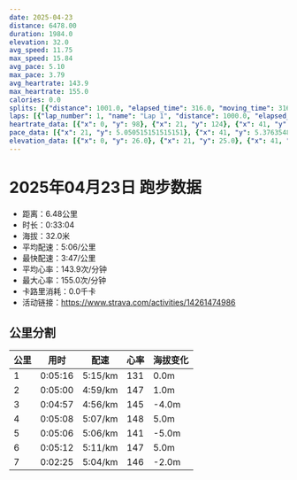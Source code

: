 ```yaml
---
date: 2025-04-23
distance: 6478.00
duration: 1984.0
elevation: 32.0
avg_speed: 11.75
max_speed: 15.84
avg_pace: 5.10
max_pace: 3.79
avg_heartrate: 143.9
max_heartrate: 155.0
calories: 0.0
splits: [{"distance": 1001.0, "elapsed_time": 316.0, "moving_time": 316.0, "average_speed": 3.17, "pace": 5.2576340694006305, "average_heartrate": 131.1993670886076, "elevation_difference": 0.0, "split_number": 1}, {"distance": 1001.0, "elapsed_time": 300.0, "moving_time": 300.0, "average_speed": 3.34, "pace": 4.9900299401197605, "average_heartrate": 147.63666666666666, "elevation_difference": 1.0, "split_number": 2}, {"distance": 999.5, "elapsed_time": 297.0, "moving_time": 297.0, "average_speed": 3.37, "pace": 4.94560830860534, "average_heartrate": 145.23232323232324, "elevation_difference": -4.0, "split_number": 3}, {"distance": 1001.0, "elapsed_time": 308.0, "moving_time": 308.0, "average_speed": 3.25, "pace": 5.128215384615384, "average_heartrate": 148.9090909090909, "elevation_difference": 5.0, "split_number": 4}, {"distance": 998.5, "elapsed_time": 306.0, "moving_time": 306.0, "average_speed": 3.26, "pace": 5.112484662576687, "average_heartrate": 141.93790849673204, "elevation_difference": -5.0, "split_number": 5}, {"distance": 1001.5, "elapsed_time": 312.0, "moving_time": 312.0, "average_speed": 3.21, "pace": 5.192118380062305, "average_heartrate": 147.9647435897436, "elevation_difference": 5.0, "split_number": 6}, {"distance": 475.5, "elapsed_time": 145.0, "moving_time": 145.0, "average_speed": 3.28, "pace": 5.081310975609756, "average_heartrate": 146.2551724137931, "elevation_difference": -2.0, "split_number": 7}]
laps: [{"lap_number": 1, "name": "Lap 1", "distance": 1000.0, "elapsed_time": 315.0, "moving_time": 315.0, "average_speed": 3.17, "pace": 5.2576340694006305, "average_heartrate": 130.1875, "max_heartrate": 144, "start_date": "2025-04-23 19:09:54+00:00", "elevation_difference": 4.0}, {"lap_number": 2, "name": "Lap 2", "distance": 1000.0, "elapsed_time": 299.0, "moving_time": 299.0, "average_speed": 3.34, "pace": 4.9900299401197605, "average_heartrate": 147.4, "max_heartrate": 153, "start_date": "2025-04-23 19:15:10+00:00", "elevation_difference": 7.0}, {"lap_number": 3, "name": "Lap 3", "distance": 1000.0, "elapsed_time": 297.0, "moving_time": 297.0, "average_speed": 3.37, "pace": 4.94560830860534, "average_heartrate": 145.3125, "max_heartrate": 152, "start_date": "2025-04-23 19:20:10+00:00", "elevation_difference": 0.0}, {"lap_number": 4, "name": "Lap 4", "distance": 1000.0, "elapsed_time": 307.0, "moving_time": 307.0, "average_speed": 3.26, "pace": 5.112484662576687, "average_heartrate": 149.4, "max_heartrate": 153, "start_date": "2025-04-23 19:25:07+00:00", "elevation_difference": 9.0}, {"lap_number": 5, "name": "Lap 5", "distance": 1000.0, "elapsed_time": 306.0, "moving_time": 306.0, "average_speed": 3.27, "pace": 5.096850152905199, "average_heartrate": 142.125, "max_heartrate": 145, "start_date": "2025-04-23 19:30:15+00:00", "elevation_difference": 0.0}, {"lap_number": 6, "name": "Lap 6", "distance": 1000.0, "elapsed_time": 311.0, "moving_time": 311.0, "average_speed": 3.22, "pace": 5.175993788819875, "average_heartrate": 148.06666666666666, "max_heartrate": 153, "start_date": "2025-04-23 19:35:21+00:00", "elevation_difference": 10.0}, {"lap_number": 7, "name": "Lap 7", "distance": 478.85, "elapsed_time": 146.0, "moving_time": 146.0, "average_speed": 3.28, "pace": 5.081310975609756, "average_heartrate": 147.14285714285714, "max_heartrate": 149, "start_date": "2025-04-23 19:40:32+00:00", "elevation_difference": 0.0}]
heartrate_data: [{"x": 0, "y": 98}, {"x": 21, "y": 124}, {"x": 41, "y": 140}, {"x": 61, "y": 126}, {"x": 81, "y": 126}, {"x": 101, "y": 131}, {"x": 123, "y": 127}, {"x": 144, "y": 131}, {"x": 164, "y": 133}, {"x": 185, "y": 133}, {"x": 206, "y": 132}, {"x": 226, "y": 132}, {"x": 247, "y": 133}, {"x": 266, "y": 135}, {"x": 287, "y": 138}, {"x": 307, "y": 144}, {"x": 328, "y": 145}, {"x": 348, "y": 145}, {"x": 369, "y": 146}, {"x": 389, "y": 146}, {"x": 409, "y": 149}, {"x": 428, "y": 149}, {"x": 448, "y": 150}, {"x": 467, "y": 153}, {"x": 486, "y": 153}, {"x": 505, "y": 147}, {"x": 523, "y": 148}, {"x": 542, "y": 144}, {"x": 561, "y": 142}, {"x": 581, "y": 145}, {"x": 600, "y": 149}, {"x": 618, "y": 152}, {"x": 637, "y": 146}, {"x": 656, "y": 146}, {"x": 675, "y": 143}, {"x": 694, "y": 144}, {"x": 713, "y": 142}, {"x": 732, "y": 143}, {"x": 752, "y": 145}, {"x": 771, "y": 144}, {"x": 791, "y": 143}, {"x": 811, "y": 145}, {"x": 830, "y": 146}, {"x": 849, "y": 146}, {"x": 869, "y": 146}, {"x": 889, "y": 146}, {"x": 908, "y": 148}, {"x": 927, "y": 149}, {"x": 948, "y": 152}, {"x": 968, "y": 151}, {"x": 988, "y": 150}, {"x": 1008, "y": 150}, {"x": 1029, "y": 151}, {"x": 1049, "y": 151}, {"x": 1070, "y": 150}, {"x": 1090, "y": 150}, {"x": 1110, "y": 153}, {"x": 1130, "y": 151}, {"x": 1149, "y": 146}, {"x": 1168, "y": 146}, {"x": 1187, "y": 145}, {"x": 1206, "y": 146}, {"x": 1226, "y": 142}, {"x": 1246, "y": 144}, {"x": 1266, "y": 145}, {"x": 1285, "y": 142}, {"x": 1306, "y": 141}, {"x": 1326, "y": 142}, {"x": 1345, "y": 139}, {"x": 1364, "y": 141}, {"x": 1384, "y": 140}, {"x": 1403, "y": 141}, {"x": 1423, "y": 141}, {"x": 1443, "y": 145}, {"x": 1463, "y": 144}, {"x": 1483, "y": 140}, {"x": 1504, "y": 143}, {"x": 1524, "y": 144}, {"x": 1545, "y": 145}, {"x": 1564, "y": 147}, {"x": 1585, "y": 144}, {"x": 1605, "y": 145}, {"x": 1626, "y": 146}, {"x": 1647, "y": 149}, {"x": 1667, "y": 151}, {"x": 1688, "y": 152}, {"x": 1708, "y": 151}, {"x": 1729, "y": 150}, {"x": 1749, "y": 149}, {"x": 1769, "y": 150}, {"x": 1789, "y": 153}, {"x": 1809, "y": 147}, {"x": 1828, "y": 142}, {"x": 1847, "y": 146}, {"x": 1866, "y": 148}, {"x": 1886, "y": 149}, {"x": 1906, "y": 148}, {"x": 1926, "y": 149}, {"x": 1945, "y": 145}, {"x": 1965, "y": 145}]
pace_data: [{"x": 21, "y": 5.050515151515151}, {"x": 41, "y": 5.376354838709677}, {"x": 61, "y": 5.376354838709677}, {"x": 81, "y": 5.747137931034483}, {"x": 101, "y": 5.5555666666666665}, {"x": 123, "y": 6.6666799999999995}, {"x": 144, "y": 5.208343749999999}, {"x": 164, "y": 5.208343749999999}, {"x": 185, "y": 5.376354838709677}, {"x": 206, "y": 5.208343749999999}, {"x": 226, "y": 5.208343749999999}, {"x": 247, "y": 5.208343749999999}, {"x": 266, "y": 4.901970588235294}, {"x": 287, "y": 5.208343749999999}, {"x": 307, "y": 5.376354838709677}, {"x": 328, "y": 5.5555666666666665}, {"x": 348, "y": 5.208343749999999}, {"x": 369, "y": 5.376354838709677}, {"x": 389, "y": 5.050515151515151}, {"x": 409, "y": 4.761914285714285}, {"x": 428, "y": 4.901970588235294}, {"x": 448, "y": 5.208343749999999}, {"x": 467, "y": 5.050515151515151}, {"x": 486, "y": 4.504513513513513}, {"x": 505, "y": 4.761914285714285}, {"x": 523, "y": 4.901970588235294}, {"x": 542, "y": 4.761914285714285}, {"x": 561, "y": 4.761914285714285}, {"x": 581, "y": 5.050515151515151}, {"x": 600, "y": 5.050515151515151}, {"x": 618, "y": 4.385973684210526}, {"x": 637, "y": 5.050515151515151}, {"x": 656, "y": 4.901970588235294}, {"x": 675, "y": 4.629638888888889}, {"x": 694, "y": 4.761914285714285}, {"x": 713, "y": 5.050515151515151}, {"x": 732, "y": 4.761914285714285}, {"x": 752, "y": 5.050515151515151}, {"x": 771, "y": 4.901970588235294}, {"x": 791, "y": 5.208343749999999}, {"x": 811, "y": 4.901970588235294}, {"x": 830, "y": 4.761914285714285}, {"x": 849, "y": 5.5555666666666665}, {"x": 869, "y": 5.376354838709677}, {"x": 889, "y": 5.050515151515151}, {"x": 908, "y": 4.901970588235294}, {"x": 927, "y": 5.050515151515151}, {"x": 948, "y": 5.747137931034483}, {"x": 968, "y": 5.050515151515151}, {"x": 988, "y": 4.901970588235294}, {"x": 1008, "y": 5.050515151515151}, {"x": 1029, "y": 5.208343749999999}, {"x": 1049, "y": 5.050515151515151}, {"x": 1070, "y": 5.208343749999999}, {"x": 1090, "y": 5.208343749999999}, {"x": 1110, "y": 5.050515151515151}, {"x": 1130, "y": 5.376354838709677}, {"x": 1149, "y": 5.050515151515151}, {"x": 1168, "y": 5.050515151515151}, {"x": 1187, "y": 4.901970588235294}, {"x": 1206, "y": 4.629638888888889}, {"x": 1226, "y": 5.050515151515151}, {"x": 1246, "y": 4.901970588235294}, {"x": 1266, "y": 4.761914285714285}, {"x": 1285, "y": 5.050515151515151}, {"x": 1306, "y": 5.208343749999999}, {"x": 1326, "y": 5.376354838709677}, {"x": 1345, "y": 4.901970588235294}, {"x": 1364, "y": 5.050515151515151}, {"x": 1384, "y": 5.050515151515151}, {"x": 1403, "y": 4.761914285714285}, {"x": 1423, "y": 5.208343749999999}, {"x": 1443, "y": 5.208343749999999}, {"x": 1463, "y": 5.050515151515151}, {"x": 1483, "y": 5.208343749999999}, {"x": 1504, "y": 5.376354838709677}, {"x": 1524, "y": 5.5555666666666665}, {"x": 1545, "y": 5.208343749999999}, {"x": 1564, "y": 5.050515151515151}, {"x": 1585, "y": 5.5555666666666665}, {"x": 1605, "y": 4.901970588235294}, {"x": 1626, "y": 5.952392857142857}, {"x": 1647, "y": 5.208343749999999}, {"x": 1667, "y": 5.208343749999999}, {"x": 1688, "y": 5.208343749999999}, {"x": 1708, "y": 4.901970588235294}, {"x": 1729, "y": 5.5555666666666665}, {"x": 1749, "y": 5.208343749999999}, {"x": 1769, "y": 4.629638888888889}, {"x": 1789, "y": 5.050515151515151}, {"x": 1809, "y": 5.050515151515151}, {"x": 1828, "y": 5.050515151515151}, {"x": 1847, "y": 5.050515151515151}, {"x": 1866, "y": 5.208343749999999}, {"x": 1886, "y": 5.050515151515151}, {"x": 1906, "y": 5.376354838709677}, {"x": 1926, "y": 5.208343749999999}, {"x": 1945, "y": 4.901970588235294}, {"x": 1965, "y": 5.208343749999999}]
elevation_data: [{"x": 0, "y": 26.0}, {"x": 21, "y": 25.0}, {"x": 41, "y": 24.0}, {"x": 61, "y": 23.0}, {"x": 81, "y": 23.0}, {"x": 101, "y": 23.0}, {"x": 123, "y": 23.0}, {"x": 144, "y": 23.0}, {"x": 164, "y": 23.0}, {"x": 185, "y": 23.0}, {"x": 206, "y": 23.0}, {"x": 226, "y": 23.0}, {"x": 247, "y": 23.0}, {"x": 266, "y": 23.0}, {"x": 287, "y": 24.0}, {"x": 307, "y": 25.0}, {"x": 328, "y": 26.0}, {"x": 348, "y": 27.0}, {"x": 369, "y": 28.0}, {"x": 389, "y": 29.0}, {"x": 409, "y": 29.0}, {"x": 428, "y": 30.0}, {"x": 448, "y": 31.0}, {"x": 467, "y": 33.0}, {"x": 486, "y": 32.0}, {"x": 505, "y": 30.0}, {"x": 523, "y": 29.0}, {"x": 542, "y": 28.0}, {"x": 561, "y": 28.0}, {"x": 581, "y": 28.0}, {"x": 600, "y": 28.0}, {"x": 618, "y": 27.0}, {"x": 637, "y": 27.0}, {"x": 656, "y": 26.0}, {"x": 675, "y": 26.0}, {"x": 694, "y": 25.0}, {"x": 713, "y": 24.0}, {"x": 732, "y": 24.0}, {"x": 752, "y": 23.0}, {"x": 771, "y": 23.0}, {"x": 791, "y": 23.0}, {"x": 811, "y": 23.0}, {"x": 830, "y": 23.0}, {"x": 849, "y": 23.0}, {"x": 869, "y": 23.0}, {"x": 889, "y": 23.0}, {"x": 908, "y": 23.0}, {"x": 927, "y": 24.0}, {"x": 948, "y": 25.0}, {"x": 968, "y": 25.0}, {"x": 988, "y": 27.0}, {"x": 1008, "y": 27.0}, {"x": 1029, "y": 28.0}, {"x": 1049, "y": 29.0}, {"x": 1070, "y": 30.0}, {"x": 1090, "y": 30.0}, {"x": 1110, "y": 32.0}, {"x": 1130, "y": 32.0}, {"x": 1149, "y": 30.0}, {"x": 1168, "y": 28.0}, {"x": 1187, "y": 28.0}, {"x": 1206, "y": 28.0}, {"x": 1226, "y": 28.0}, {"x": 1246, "y": 28.0}, {"x": 1266, "y": 27.0}, {"x": 1285, "y": 26.0}, {"x": 1306, "y": 26.0}, {"x": 1326, "y": 25.0}, {"x": 1345, "y": 25.0}, {"x": 1364, "y": 24.0}, {"x": 1384, "y": 23.0}, {"x": 1403, "y": 23.0}, {"x": 1423, "y": 23.0}, {"x": 1443, "y": 23.0}, {"x": 1463, "y": 23.0}, {"x": 1483, "y": 23.0}, {"x": 1504, "y": 23.0}, {"x": 1524, "y": 23.0}, {"x": 1545, "y": 23.0}, {"x": 1564, "y": 23.0}, {"x": 1585, "y": 24.0}, {"x": 1605, "y": 25.0}, {"x": 1626, "y": 25.0}, {"x": 1647, "y": 26.0}, {"x": 1667, "y": 26.0}, {"x": 1688, "y": 27.0}, {"x": 1708, "y": 28.0}, {"x": 1729, "y": 29.0}, {"x": 1749, "y": 30.0}, {"x": 1769, "y": 31.0}, {"x": 1789, "y": 32.0}, {"x": 1809, "y": 31.0}, {"x": 1828, "y": 29.0}, {"x": 1847, "y": 28.0}, {"x": 1866, "y": 28.0}, {"x": 1886, "y": 28.0}, {"x": 1906, "y": 28.0}, {"x": 1926, "y": 28.0}, {"x": 1945, "y": 27.0}, {"x": 1965, "y": 26.0}]
---
```


# 2025年04月23日 跑步数据

- 距离：6.48公里
- 时长：0:33:04
- 海拔：32.0米
- 平均配速：5:06/公里
- 最快配速：3:47/公里
- 平均心率：143.9次/分钟
- 最大心率：155.0次/分钟
- 卡路里消耗：0.0千卡
- 活动链接：https://www.strava.com/activities/14261474986

## 公里分割

| 公里 | 用时 | 配速 | 心率 | 海拔变化 |
|------|------|------|------|------|
| 1 | 0:05:16 | 5:15/km | 131 | 0.0m |
| 2 | 0:05:00 | 4:59/km | 147 | 1.0m |
| 3 | 0:04:57 | 4:56/km | 145 | -4.0m |
| 4 | 0:05:08 | 5:07/km | 148 | 5.0m |
| 5 | 0:05:06 | 5:06/km | 141 | -5.0m |
| 6 | 0:05:12 | 5:11/km | 147 | 5.0m |
| 7 | 0:02:25 | 5:04/km | 146 | -2.0m |

